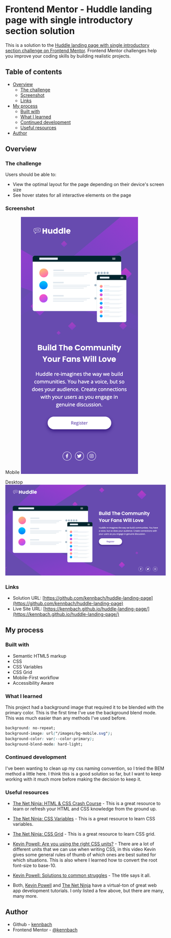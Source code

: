 # Frontend Mentor - Huddle landing page with single introductory section solution

This is a solution to the [Huddle landing page with single introductory section challenge on Frontend Mentor](https://www.frontendmentor.io/challenges/huddle-landing-page-with-a-single-introductory-section-B_2Wvxgi0). Frontend Mentor challenges help you improve your coding skills by building realistic projects.

## Table of contents

- [Overview](#overview)
  - [The challenge](#the-challenge)
  - [Screenshot](#screenshot)
  - [Links](#links)
- [My process](#my-process)
  - [Built with](#built-with)
  - [What I learned](#what-i-learned)
  - [Continued development](#continued-development)
  - [Useful resources](#useful-resources)
- [Author](#author)

## Overview

### The challenge

Users should be able to:

- View the optimal layout for the page depending on their device's screen size
- See hover states for all interactive elements on the page

### Screenshot

Mobile
![](screenshot-mobile.png)

Desktop
![](screenshot-desktop.png)

### Links

- Solution URL: [https://github.com/kennbach/huddle-landing-page](https://github.com/kennbach/huddle-landing-page)
- Live Site URL: [https://kennbach.github.io/huddle-landing-page/](https://kennbach.github.io/huddle-landing-page/)

## My process

### Built with

- Semantic HTML5 markup
- CSS
- CSS Variables
- CSS Grid
- Mobile-First workflow
- Accessibility Aware

### What I learned

This project had a background image that required it to be blended with the primary color. This is the first time I've use the background blend mode. This was much easier than any methods I've used before.

```css
background: no-repeat;
background-image: url("/images/bg-mobile.svg");
background-color: var(--color-primary);
background-blend-mode: hard-light;
```

### Continued development

I've been wanting to clean up my css naming convention, so I tried the BEM method a little here. I think this is a good solution so far, but I want to keep working with it much more before making the decision to keep it.

### Useful resources

- [The Net Ninja: HTML & CSS Crash Course](https://youtube.com/playlist?list=PL4cUxeGkcC9ivBf_eKCPIAYXWzLlPAm6G) - This is a great resource to learn or refresh your HTML and CSS knowledge from the ground up.

- [The Net Ninja: CSS Variables](https://youtube.com/playlist?list=PL4cUxeGkcC9ii5PB2UMyYH7QFZWfGnVgZ) - This is a great resource to learn CSS variables.

- [The Net Ninja: CSS Grid](https://youtube.com/playlist?list=PL4cUxeGkcC9itC4TxYMzFCfveyutyPOCY) - This is a great resource to learn CSS grid.

- [Kevin Powell: Are you using the right CSS units?](https://youtu.be/N5wpD9Ov_To) - There are a lot of different units that we can use when writing CSS, in this video Kevin gives some general rules of thumb of which ones are best suited for which situations. This is also where I learned how to convert the root font-size to base-10.

- [Kevin Powell: Solutions to common struggles](https://www.youtube.com/playlist?list=PL4-IK0AVhVjMbyomzxwNOECQwioJLxX6n) - The title says it all.

- Both, [Kevin Powell](https://www.youtube.com/kepowob) and [The Net Ninja](https://www.youtube.com/c/TheNetNinja) have a virtual-ton of great web app development tutorials. I only listed a few above, but there are many, many more.

## Author

- Github - [kennbach](https://github.com/kennbach)
- Frontend Mentor - [@kennbach](https://www.frontendmentor.io/profile/kennbach)
